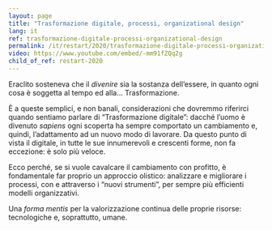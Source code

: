 ```yaml
---
layout: page
title: "Trasformazione digitale, processi, organizational design"
lang: it
ref: trasformazione-digitale-processi-organizational-design
permalink: /it/restart/2020/trasformazione-digitale-processi-organizational-design
video: https://www.youtube.com/embed/-mm91fZQq2g
child_of_ref: restart-2020
---
```


Eraclito sosteneva che il *divenire* sia la sostanza dell’essere, in quanto ogni cosa è soggetta al tempo ed alla... Trasformazione.

È a queste semplici, e non banali, considerazioni che dovremmo riferirci quando sentiamo parlare di “Trasformazione digitale”: dacché l’uomo è divenuto *sapiens* ogni scoperta ha sempre comportato un cambiamento e, quindi, l’adattamento ad un nuovo modo di lavorare. Da questo punto di vista il digitale, in tutte le sue innumerevoli e crescenti forme, non fa eccezione: è solo più veloce.

Ecco perché, se si vuole cavalcare il cambiamento con profitto, è fondamentale far proprio un approccio olistico: analizzare e migliorare i processi, con e attraverso i “nuovi strumenti”, per sempre più efficienti modelli organizzativi.

Una *forma mentis* per la valorizzazione continua delle proprie risorse: tecnologiche e, soprattutto, umane.
